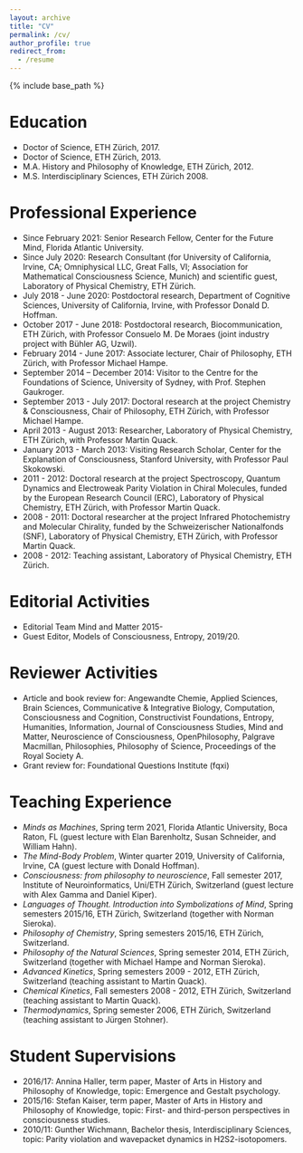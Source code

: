 ```yaml
---
layout: archive
title: "CV"
permalink: /cv/
author_profile: true
redirect_from:
  - /resume
---
```


{% include base_path %}

Education
======
* Doctor of Science, ETH Zürich, 2017.
* Doctor of Science, ETH Zürich, 2013.
* M.A. History and Philosophy of Knowledge, ETH Zürich, 2012.
* M.S. Interdisciplinary Sciences, ETH Zürich 2008.

Professional Experience
======
* Since February 2021: Senior Research Fellow, Center for the Future Mind, Florida Atlantic University.
* Since July 2020: Research Consultant (for University of California, Irvine, CA; Omniphysical LLC, Great Falls, VI; Association for Mathematical Consciousness Science, Munich) and scientific guest, Laboratory of Physical Chemistry, ETH Zürich.
* July 2018 - June 2020: Postdoctoral research, Department of Cognitive Sciences, University of California, Irvine, with Professor Donald D. Hoffman.
* October 2017 - June 2018: Postdoctoral research, Biocommunication, ETH Zürich, with Professor Consuelo M. De Moraes (joint industry project with Bühler AG, Uzwil).
* February 2014 - June 2017: Associate lecturer, Chair of Philosophy, ETH Zürich, with Professor Michael Hampe.
* September 2014 – December 2014: Visitor to the Centre for the Foundations of Science, University of Sydney, with Prof. Stephen Gaukroger.
* September 2013 - July 2017: Doctoral research at the project Chemistry & Consciousness, Chair of Philosophy, ETH Zürich, with Professor Michael Hampe.
* April 2013 - August 2013: Researcher, Laboratory of Physical Chemistry, ETH Zürich, with Professor Martin Quack.
* January 2013 - March 2013: Visiting Research Scholar, Center for the Explanation of Consciousness, Stanford University, with Professor Paul Skokowski.
* 2011 - 2012: Doctoral research at the project Spectroscopy, Quantum Dynamics and Electroweak Parity Violation in Chiral Molecules, funded by the European Research Council (ERC), Laboratory of Physical Chemistry, ETH Zürich, with Professor Martin Quack.
* 2008 - 2011: Doctoral researcher at the project Infrared Photochemistry and Molecular Chirality, funded by the Schweizerischer Nationalfonds (SNF), Laboratory of Physical Chemistry, ETH Zürich, with Professor Martin Quack.
* 2008 - 2012: Teaching assistant, Laboratory of Physical Chemistry, ETH Zürich.


Editorial Activities
======
* Editorial Team Mind and Matter 2015- 
* Guest Editor, Models of Consciousness, Entropy, 2019/20.
<!-- * Guest Editor, Epistemic Feelings: Phenomenology, Implementation, and Role in Cognition, Frontiers in Psychology, 2019/2020. -->


Reviewer Activities
======
* Article and book review for: Angewandte Chemie, Applied Sciences, Brain Sciences, Communicative & Integrative Biology, Computation, Consciousness and Cognition, Constructivist Foundations, Entropy, Humanities, Information, Journal of Consciousness Studies, Mind and Matter, Neuroscience of Consciousness, OpenPhilosophy, Palgrave Macmillan, Philosophies, Philosophy of Science, Proceedings of the Royal Society A. 
* Grant review for: Foundational Questions Institute (fqxi)

Teaching Experience
======
* *Minds as Machines*, Spring term 2021, Florida Atlantic University, Boca Raton, FL (guest lecture with Elan Barenholtz, Susan Schneider, and William Hahn).
* *The Mind-Body Problem*, Winter quarter 2019, University of California, Irvine, CA (guest lecture with Donald Hoffman).
* *Consciousness: from philosophy to neuroscience*, Fall semester 2017, Institute of Neuroinformatics, Uni/ETH Zürich, Switzerland (guest lecture with Alex Gamma and Daniel Kiper).
* *Languages of Thought. Introduction into Symbolizations of Mind*, Spring semesters 2015/16, ETH Zürich, Switzerland (together with Norman Sieroka).
* *Philosophy of Chemistry*, Spring semesters 2015/16, ETH Zürich, Switzerland.
* *Philosophy of the Natural Sciences*, Spring semester 2014, ETH Zürich, Switzerland (together with Michael Hampe and Norman Sieroka).
* *Advanced Kinetics*, Spring semesters 2009 - 2012, ETH Zürich, Switzerland (teaching assistant to Martin Quack).
* *Chemical Kinetics*, Fall semesters 2008 - 2012, ETH Zürich, Switzerland (teaching assistant to Martin Quack). 
* *Thermodynamics*, Spring semester 2006, ETH Zürich, Switzerland (teaching assistant to Jürgen Stohner).

Student Supervisions
======
* 2016/17: Annina Haller, term paper, Master of Arts in History and Philosophy of Knowledge, topic: Emergence and Gestalt psychology.
* 2015/16: Stefan Kaiser, term paper, Master of Arts in History and Philosophy of Knowledge, topic: First- and third-person perspectives in consciousness studies.
* 2010/11: Gunther Wichmann, Bachelor thesis, Interdisciplinary Sciences, topic: Parity violation and wavepacket dynamics in H2S2-isotopomers.  

<!--
Scholarships and Honors
======
* PostDoc.Mobility Fellowship 2018
* ETH Medal 2013
* Participation at the Manfred-Eigen-Nachwuchsgespräche 2008
* Willi-Studer Price for the best diploma (Interdisciplinary Sciences) 2008

<!-- 
Workshops and Conferences
======
* ...
Third-Party Funded Projects
======
* ...
>



  
<!-- Skills
======
* Skill 1
* Skill 2
  * Sub-skill 2.1
  * Sub-skill 2.2
  * Sub-skill 2.3
* Skill 3

Publications
======
  <ul>{% for post in site.publications %}
    {% include archive-single-cv.html %}
  {% endfor %}</ul>
  
Patents
======
  <ul>{% for post in site.publications %}
    {% include archive-single-cv.html %}
  {% endfor %}</ul>

Talks
======
  <ul>{% for post in site.talks %}
    {% include archive-single-talk-cv.html %}
  {% endfor %}</ul>
  
Teaching
======
  <ul>{% for post in site.teaching %}
    {% include archive-single-cv.html %}
  {% endfor %}</ul>
  
Service and leadership
======
* Currently signed in to 43 different slack teams -->
